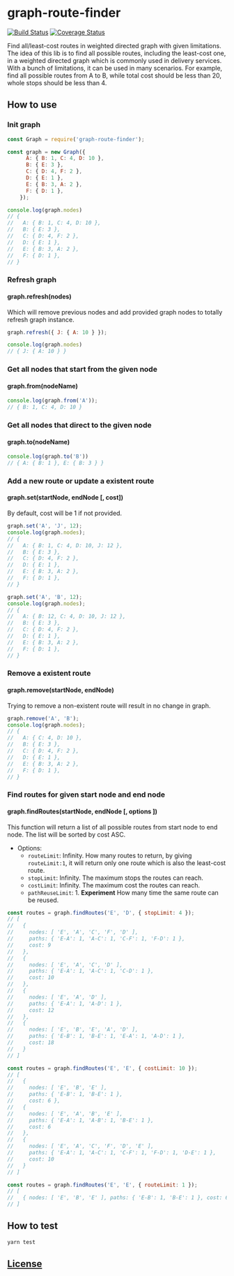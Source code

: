 # graph-route-finder

[![Build Status](https://travis-ci.com/CCharlieLi/graph-route-finder.svg?branch=main)](https://travis-ci.com/CCharlieLi/graph-route-finder)
[![Coverage Status](https://coveralls.io/repos/github/CCharlieLi/graph-route-finder/badge.svg?branch=main)](https://coveralls.io/github/CCharlieLi/graph-route-finder?branch=main)

Find all/least-cost routes in weighted directed graph with given limitations. The idea of this lib is to find all possible routes, including the least-cost one, in a weighted directed graph which is commonly used in delivery services. With a bunch of limitations, it can be used in many scenarios. For example, find all possible routes from A to B, while total cost should be less than 20, whole stops should be less than 4.

## How to use

### Init graph

```js
const Graph = require('graph-route-finder');

const graph = new Graph({
      A: { B: 1, C: 4, D: 10 },
      B: { E: 3 },
      C: { D: 4, F: 2 },
      D: { E: 1 },
      E: { B: 3, A: 2 },
      F: { D: 1 },
    }); 

console.log(graph.nodes)
// {
//   A: { B: 1, C: 4, D: 10 },
//   B: { E: 3 },
//   C: { D: 4, F: 2 },
//   D: { E: 1 },
//   E: { B: 3, A: 2 },
//   F: { D: 1 },
// }
```

### Refresh graph

#### graph.refresh(nodes)

Which will remove previous nodes and add provided graph nodes to totally refresh graph instance.

```js
graph.refresh({ J: { A: 10 } });

console.log(graph.nodes)
// { J: { A: 10 } }
```

### Get all nodes that start from the given node

#### graph.from(nodeName)

```js
console.log(graph.from('A'));
// { B: 1, C: 4, D: 10 }
```

### Get all nodes that direct to the given node

#### graph.to(nodeName)

```js
console.log(graph.to('B'))
// { A: { B: 1 }, E: { B: 3 } }
```

### Add a new route or update a existent route

#### graph.set(startNode, endNode [, cost])

By default, cost will be 1 if not provided.

```js
graph.set('A', 'J', 12);
console.log(graph.nodes);
// {
//   A: { B: 1, C: 4, D: 10, J: 12 },
//   B: { E: 3 },
//   C: { D: 4, F: 2 },
//   D: { E: 1 },
//   E: { B: 3, A: 2 },
//   F: { D: 1 },
// }

graph.set('A', 'B', 12);
console.log(graph.nodes);
// {
//   A: { B: 12, C: 4, D: 10, J: 12 },
//   B: { E: 3 },
//   C: { D: 4, F: 2 },
//   D: { E: 1 },
//   E: { B: 3, A: 2 },
//   F: { D: 1 },
// }
```

### Remove a existent route

#### graph.remove(startNode, endNode)

Trying to remove a non-existent route will result in no change in graph.

```js
graph.remove('A', 'B');
console.log(graph.nodes);
// {
//   A: { C: 4, D: 10 },
//   B: { E: 3 },
//   C: { D: 4, F: 2 },
//   D: { E: 1 },
//   E: { B: 3, A: 2 },
//   F: { D: 1 },
// }
```

### Find routes for given start node and end node

#### graph.findRoutes(startNode, endNode [, options ])

This function will return a list of all possible routes from start node to end node. The list will be sorted by cost ASC.
- Options:
  - `routeLimit`: Infinity. How many routes to return, by giving `routeLimit:1`, it will return only one route which is also the least-cost route.
  - `stopLimit`: Infinity. The maximum stops the routes can reach.
  - `costLimit`: Infinity. The maximum cost the routes can reach.
  - `pathReuseLimit`: 1. **Experiment** How many time the same route can be reused.

```js
const routes = graph.findRoutes('E', 'D', { stopLimit: 4 });
// [
//   {
//     nodes: [ 'E', 'A', 'C', 'F', 'D' ],
//     paths: { 'E-A': 1, 'A-C': 1, 'C-F': 1, 'F-D': 1 },
//     cost: 9
//   },
//   {
//     nodes: [ 'E', 'A', 'C', 'D' ],
//     paths: { 'E-A': 1, 'A-C': 1, 'C-D': 1 },
//     cost: 10
//   },
//   { 
//     nodes: [ 'E', 'A', 'D' ], 
//     paths: { 'E-A': 1, 'A-D': 1 }, 
//     cost: 12 
//   },
//   {
//     nodes: [ 'E', 'B', 'E', 'A', 'D' ],
//     paths: { 'E-B': 1, 'B-E': 1, 'E-A': 1, 'A-D': 1 },
//     cost: 18
//   }
// ]

const routes = graph.findRoutes('E', 'E', { costLimit: 10 });
// [
//   { 
//     nodes: [ 'E', 'B', 'E' ], 
//     paths: { 'E-B': 1, 'B-E': 1 }, 
//     cost: 6 },
//   {
//     nodes: [ 'E', 'A', 'B', 'E' ],
//     paths: { 'E-A': 1, 'A-B': 1, 'B-E': 1 },
//     cost: 6
//   },
//   {
//     nodes: [ 'E', 'A', 'C', 'F', 'D', 'E' ],
//     paths: { 'E-A': 1, 'A-C': 1, 'C-F': 1, 'F-D': 1, 'D-E': 1 },
//     cost: 10
//   }
// ]

const routes = graph.findRoutes('E', 'E', { routeLimit: 1 });
// [
//   { nodes: [ 'E', 'B', 'E' ], paths: { 'E-B': 1, 'B-E': 1 }, cost: 6 }
// ]
```

## How to test

```bash
yarn test
```

## [License](https://github.com/CCharlieLi/graph-route-finder/blob/main/LICENSE)
